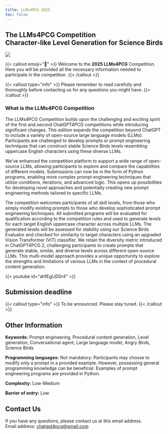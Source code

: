 ```yaml
---
title: LLMs4PCG 2025
toc: false
---
```


## The LLMs4PCG Competition <br/> Character-like Level Generation for Science Birds

![](/images/LLMs4PCG_ci.png)

{{< callout emoji="👾" >}}
Welcome to the **2025 LLMs4PCG** Competition. Here you will be provided all the necessary information needed to participate in the competition.
{{< /callout >}}

{{< callout type="info" >}}
Please remember to read carefully and thoroughly before contacting us for any questions you might have.
{{< /callout >}}

### What is the LLMs4PCG Competition

The LLMs4PCG Competition builds upon the challenging and exciting spirit of the first and second ChatGPT4PCG competitions while introducing significant changes. This edition expands the competition beyond ChatGPT to include a variety of open-source large language models (LLMs). Participants are challenged to develop prompts or prompt engineering techniques that can construct stable Science Birds levels resembling uppercase English characters using these diverse LLMs.

We've enhanced the competition platform to support a wide range of open-source LLMs, allowing participants to explore and compare the capabilities of different models. Submissions can now be in the form of Python programs, enabling more complex prompt engineering techniques that utilize conditions, iterations, and advanced logic. This opens up possibilities for developing novel approaches and potentially creating new prompt engineering methods tailored to specific LLMs.

The competition welcomes participants of all skill levels, from those who simply modify existing prompts to those who develop sophisticated prompt engineering techniques. All submitted programs will be evaluated for qualification according to the competition rules and used to generate levels for each target English uppercase character across multiple LLMs. The generated levels will be assessed for stability using our Science Birds Evaluator and checked for similarity to target characters using an upgraded Vision Transformer (ViT) classifier. We retain the diversity metric introduced in ChatGPT4PCG 2, challenging participants to create prompts that generate stable, similar, and diverse levels across different open-source LLMs. This multi-model approach provides a unique opportunity to explore the strengths and limitations of various LLMs in the context of procedural content generation.

{{< youtube id="ahfEglJD0r4" >}}

## Submission deadline

{{< callout type="info" >}}
To be announced. Please stay tuned.
{{< /callout >}}

## Other Information

**Keywords:** Prompt engineering, Procedural content generation, Level generation, Conversational agent, Large language model, Angry Birds, Science Birds

**Programming languages:** Not mandatory: Participants may choose to modify only a prompt in a provided example. However, possessing general programming knowledge can be beneficial. Examples of prompt engineering programs are provided in Python.

**Complexity:** Low-Medium

**Barrier of entry:** Low

## Contact Us

If you have any questions, please contact us at this email address.  
Email address: <chatgpt4pcg@gmail.com>
